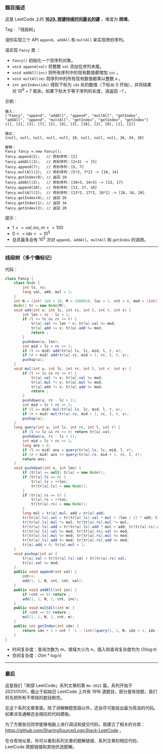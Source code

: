 ### 题目描述

这是 LeetCode 上的 **[1629. 按键持续时间最长的键](https://leetcode-cn.com/problems/slowest-key/solution/gong-shui-san-xie-jian-dan-mo-ni-ti-by-a-zjwb/)** ，难度为 **困难**。

Tag : 「线段树」



请你实现三个 API `append`，`addAll` 和 `multAll` 来实现奇妙序列。

请实现 `Fancy` 类 ：

* `Fancy()` 初始化一个空序列对象。
* `void append(val)` 将整数 `val` 添加在序列末尾。
* `void addAll(inc)` 将所有序列中的现有数值都增加 `inc` 。
* `void multAll(m)` 将序列中的所有现有数值都乘以整数 `m` 。
* `int getIndex(idx)` 得到下标为 `idx` 处的数值（下标从 $0$ 开始），并将结果对 $10^9 + 7$ 取余。如果下标大于等于序列的长度，请返回 $-1$ 。

示例：
```
输入：
["Fancy", "append", "addAll", "append", "multAll", "getIndex", "addAll", "append", "multAll", "getIndex", "getIndex", "getIndex"]
[[], [2], [3], [7], [2], [0], [3], [10], [2], [0], [1], [2]]

输出：
[null, null, null, null, null, 10, null, null, null, 26, 34, 20]

解释：
Fancy fancy = new Fancy();
fancy.append(2);   // 奇妙序列：[2]
fancy.addAll(3);   // 奇妙序列：[2+3] -> [5]
fancy.append(7);   // 奇妙序列：[5, 7]
fancy.multAll(2);  // 奇妙序列：[5*2, 7*2] -> [10, 14]
fancy.getIndex(0); // 返回 10
fancy.addAll(3);   // 奇妙序列：[10+3, 14+3] -> [13, 17]
fancy.append(10);  // 奇妙序列：[13, 17, 10]
fancy.multAll(2);  // 奇妙序列：[13*2, 17*2, 10*2] -> [26, 34, 20]
fancy.getIndex(0); // 返回 26
fancy.getIndex(1); // 返回 34
fancy.getIndex(2); // 返回 20
```

提示：
* $1 <= val, inc, m <= 100$
* $0 <= idx <= 10^5$
* 总共最多会有 $10^5$ 次对 `append`，`addAll`，`multAll` 和 `getIndex` 的调用。

---

### 线段树（多个懒标记）



代码：
```Java
class Fancy {
    class Node {
        int ls, rs;
        long val, add, mul = 1;
    }
    int N = (int) 1e8 + 10, M = 1000010, loc = 1, cnt = 0, mod = (int)1e9+7;
    Node[] tr = new Node[M];
    void add(int u, int lc, int rc, int l, int r, int v) {
        int len = rc - lc + 1;
        if (l <= lc && rc <= r) {
            tr[u].val += len * v; tr[u].val %= mod;
            tr[u].add += v; tr[u].add %= mod;
            return ;
        }
        pushdown(u, len);
        int mid = lc + rc >> 1;
        if (l <= mid) add(tr[u].ls, lc, mid, l, r, v);
        if (r > mid) add(tr[u].rs, mid + 1, rc, l, r, v);
        pushup(u);
    }
    void mul(int u, int lc, int rc, int l, int r, int v) {
        if (l <= lc && rc <= r) {
            tr[u].val *= v; tr[u].val %= mod;
            tr[u].mul *= v; tr[u].mul %= mod;
            tr[u].add *= v; tr[u].add %= mod;
            return ;
        }
        pushdown(u, rc - lc + 1);
        int mid = lc + rc >> 1;
        if (l <= mid) mul(tr[u].ls, lc, mid, l, r, v);
        if (r > mid) mul(tr[u].rs, mid + 1, rc, l, r, v);
        pushup(u);
    }
    long query(int u, int lc, int rc, int l, int r) {
        if (l <= lc && rc <= r) return tr[u].val;
        pushdown(u, rc - lc + 1);
        int mid = lc + rc >> 1;
        long ans = 0;
        if (l <= mid) ans = query(tr[u].ls, lc, mid, l, r);
        if (r > mid) ans += query(tr[u].rs, mid + 1, rc, l, r);
        return ans;
    }
    void pushdown(int u, int len) {
        if (tr[u] == null) tr[u] = new Node();
        if (tr[u].ls == 0) {
            tr[u].ls = ++loc;
            tr[tr[u].ls] = new Node();
        }
        if (tr[u].rs == 0) {
            tr[u].rs = ++loc;
            tr[tr[u].rs] = new Node();
        }
        long mul = tr[u].mul, add = tr[u].add;
        tr[tr[u].ls].val = tr[tr[u].ls].val * mul + (len / 2) * add; tr[tr[u].rs].val = tr[tr[u].rs].val * mul + (len / 2) * add;
        tr[tr[u].ls].mul *= mul; tr[tr[u].rs].mul *= mul;
        tr[tr[u].ls].add = tr[tr[u].ls].add * mul + add; tr[tr[u].rs].add = tr[tr[u].rs].add * mul + add;
        tr[tr[u].ls].val %= mod; tr[tr[u].rs].val %= mod;
        tr[tr[u].ls].mul %= mod; tr[tr[u].rs].mul %= mod;
        tr[tr[u].ls].add %= mod; tr[tr[u].rs].add %= mod;
        tr[u].add = 0; tr[u].mul = 1;
    }
    void pushup(int u) {
        tr[u].val = tr[tr[u].ls].val + tr[tr[u].rs].val;
        tr[u].val %= mod;
    }
    public void append(int val) {
        cnt++;
        add(1, 1, N, cnt, cnt, val);
    }
    public void addAll(int inc) {
        if (cnt == 0) return ;
        add(1, 1, N, 1, cnt, inc);
    }
    public void multAll(int m) {
        if (cnt == 0) return ;
        mul(1, 1, N, 1, cnt, m);
    }
    public int getIndex(int idx) {
        return idx + 1 > cnt ? -1 : (int)(query(1, 1, N, idx + 1, idx + 1) % mod);
    }
}
```
* 时间复杂度：查询次数为 $m$，值域大小为 $n$，插入和查询复杂度均为 $O(\log{n})$
* 空间复杂度：$O(m * \log{n})$

---

### 最后

这是我们「刷穿 LeetCode」系列文章的第 `No.1622` 篇，系列开始于 2021/01/01，截止于起始日 LeetCode 上共有 1916 道题目，部分是有锁题，我们将先把所有不带锁的题目刷完。

在这个系列文章里面，除了讲解解题思路以外，还会尽可能给出最为简洁的代码。如果涉及通解还会相应的代码模板。

为了方便各位同学能够电脑上进行调试和提交代码，我建立了相关的仓库：https://github.com/SharingSource/LogicStack-LeetCode 。

在仓库地址里，你可以看到系列文章的题解链接、系列文章的相应代码、LeetCode 原题链接和其他优选题解。

